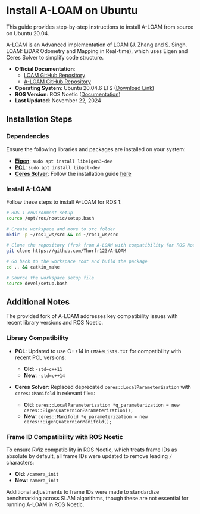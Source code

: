 # Install A-LOAM on Ubuntu

This guide provides step-by-step instructions to install A-LOAM from source on Ubuntu 20.04.

A-LOAM is an Advanced implementation of LOAM (J. Zhang and S. Singh. LOAM: LiDAR Odometry and Mapping in Real-time), which uses Eigen and Ceres Solver to simplify code structure.

- **Official Documentation**: 
  - [LOAM GitHub Repository](https://github.com/laboshinl/loam_velodyne)
  - [A-LOAM GitHub Repository](https://github.com/HKUST-Aerial-Robotics/A-LOAM)
- **Operating System**: Ubuntu 20.04.6 LTS ([Download Link](https://releases.ubuntu.com/focal))
- **ROS Version**: ROS Noetic ([Documentation](https://wiki.ros.org/noetic))
- **Last Updated**: November 22, 2024

## Installation Steps

### Dependencies

Ensure the following libraries and packages are installed on your system:

- [**Eigen**](https://gitlab.com/libeigen/eigen): `sudo apt install libeigen3-dev`
- [**PCL**](https://github.com/PointCloudLibrary/pcl): `sudo apt install libpcl-dev`
- [**Ceres Solver**](http://ceres-solver.org): Follow the installation guide [here](/doc/install/dependencies/install_ceres_solver.md)

### Install A-LOAM

Follow these steps to install A-LOAM for ROS 1:

```sh
# ROS 1 environment setup
source /opt/ros/noetic/setup.bash

# Create workspace and move to src folder
mkdir -p ~/ros1_ws/src && cd ~/ros1_ws/src

# Clone the repository (frok from A-LOAM with compatibility for ROS Noetic)
git clone https://github.com/Thorfr123/A-LOAM

# Go back to the workspace root and build the package
cd .. && catkin_make

# Source the workspace setup file
source devel/setup.bash
```

## Additional Notes

The provided fork of A-LOAM addresses key compatibility issues with recent library versions and ROS Noetic.

### Library Compatibility

- **PCL**: Updated to use C++14 in `CMakeLists.txt` for compatibility with recent PCL versions:
  - **Old**: `-std=c++11`
  - **New**: `-std=c++14`

- **Ceres Solver**: Replaced deprecated `ceres::LocalParameterization` with `ceres::Manifold` in relevant files:
  - **Old**: `ceres::LocalParameterization *q_parameterization = new ceres::EigenQuaternionParameterization();`
  - **New**: `ceres::Manifold *q_parameterization = new ceres::EigenQuaternionManifold();`

### Frame ID Compatibility with ROS Noetic

To ensure RViz compatibility in ROS Noetic, which treats frame IDs as absolute by default, all frame IDs were updated to remove leading `/` characters:
  - **Old**: `/camera_init`
  - **New**: `camera_init`

Additional adjustments to frame IDs were made to standardize benchmarking across SLAM algorithms, though these are not essential for running A-LOAM in ROS Noetic.